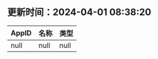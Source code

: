 ## 更新时间：2024-04-01 08:38:20
| AppID | 名称 | 类型  |
| :-------------------- | :----------------------------- | :----------- |
| null | null| null |

